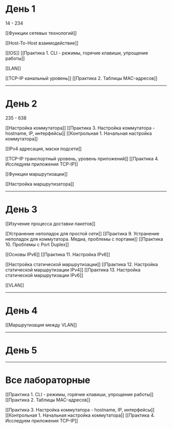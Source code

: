 
# День 1

14 - 234

[[Функции сетевых технологий]]

[[Host-To-Host взаимодействие]]

[[IOS]]
[[Практика 1. CLI - режимы, горячие клавиши, упрощение работы]]

[[LAN]]

[[TCP-IP канальный уровень]]
[[Практика 2. Таблицы MAC-адресов]]
___

# День 2

235 - 638

[[Настройка коммутатора]]
[[Практика 3. Настройка коммутатора - hostname, IP, интерфейсы]]
[[Контрольная 1. Начальная настройка коммутатора]]

[[IPv4 адресация, маски подсети]]

[[TCP-IP транспортный уровень, уровень приложений]]
[[Практика 4. Исследуем приложения TCP-IP]]

[[Функции маршрутизации]]

[[Настройка маршрутизатора]]
___


# День 3

[[Изучение процесса доставки пакетов]]

[[Устранение неполадок для простой сети]]
[[Практика 9. Устранение неполадок для коммутатора. Медиа, проблемы с портами]]
[[Практика 10. Проблемы с Port Duplex]]

[[Основы IPv6]]
[[Практика 11. Настройка IPv6]]

[[Настройка статической маршрутизации]]
[[Практика 12. Настройка статической маршрутизации IPv4]]
[[Практика 13. Настройка статической маршрутизации IPv6]]


[[VLAN]]
___

# День 4

[[Маршрутизация между VLAN]]


___

# День 5

___

# Все лабораторные

[[Практика 1. CLI - режимы, горячие клавиши, упрощение работы]]
[[Практика 2. Таблицы MAC-адресов]]


[[Практика 3. Настройка коммутатора - hostname, IP, интерфейсы]]
[[Контрольная 1. Начальная настройка коммутатора]]
[[Практика 4. Исследуем приложения TCP-IP]]
